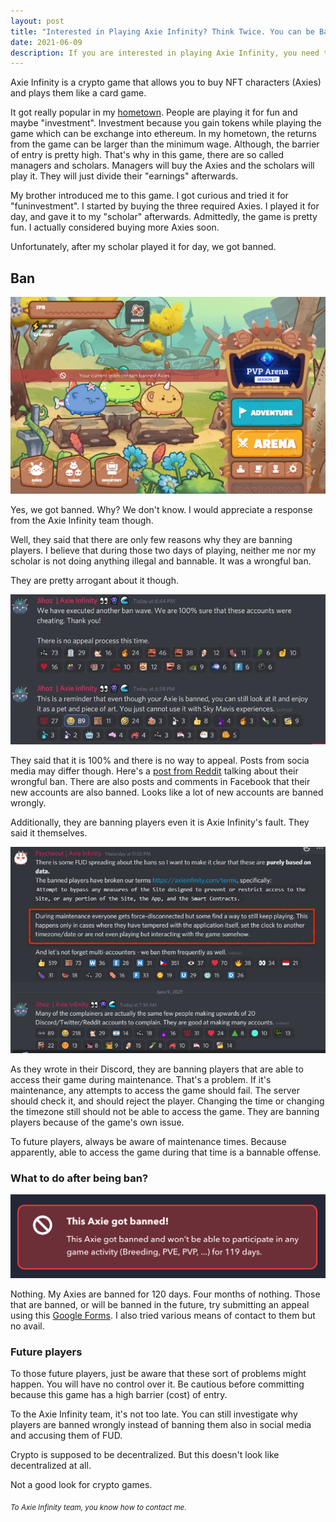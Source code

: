 ```yaml
---
layout: post
title: "Interested in Playing Axie Infinity? Think Twice. You can be Banned."
date: 2021-06-09
description: If you are interested in playing Axie Infinity, you need to be aware. They are banning players without any reasons or response.
---
```


Axie Infinity is a crypto game that allows you to buy NFT characters (Axies) and plays them like a card game.

It got really popular in my [hometown](https://www.cnbc.com/2021/05/14/people-in-philippines-earn-cryptocurrency-playing-nft-video-game-axie-infinity.html). People are playing it for fun and maybe "investment". Investment because you gain tokens while playing the game which can be exchange into ethereum. In my hometown, the returns from the game can be larger than the minimum wage. Although, the barrier of entry is pretty high. That's why in this game, there are so called managers and scholars. Managers will buy the Axies and the scholars will play it. They will just divide their "earnings" afterwards.

My brother introduced me to this game. I got curious and tried it for "funinvestment". I started by buying the three required Axies. I played it for day, and gave it to my "scholar" afterwards. Admittedly, the game is pretty fun. I actually considered buying more Axies soon.

Unfortunately, after my scholar played it for day, we got banned.

## Ban

<img src="/assets/axie-ban.jpg" class="rounded mx-auto d-block" alt="Banned Axie Infinity" width="700px">

Yes, we got banned. Why? We don't know. I would appreciate a response from the Axie Infinity team though.

Well, they said that there are only few reasons why they are banning players. I believe that during those two days of playing, neither me nor my scholar is not doing anything illegal and bannable. It was a wrongful ban.

They are pretty arrogant about it though.

<img src="/assets/axie-ban3.jpg" class="rounded mx-auto d-block" alt="Banned Axie Infinity">

They said that it is 100% and there is no way to appeal. Posts from socia media may differ though. Here's a [post from Reddit](https://www.reddit.com/r/AxieInfinity/comments/nv1j9a/got_banned_from_the_game_and_when_asked_why_how/) talking about their wrongful ban. There are also posts and comments in Facebook that their new accounts are also banned. Looks like a lot of new accounts are banned wrongly.

Additionally, they are banning players even it is Axie Infinity's fault. They said it themselves.

<img src="/assets/axie-ban2.png" class="rounded mx-auto d-block" alt="Banned Axie Infinity">

As they wrote in their Discord, they are banning players that are able to access their game during maintenance. That's a problem. If it's maintenance, any attempts to access the game should fail. The server should check it, and should reject the player. Changing the time or changing the timezone still should not be able to access the game. They are banning players because of the game's own issue.

To future players, always be aware of maintenance times. Because apparently, able to access the game during that time is a bannable offense.

### What to do after being ban?

<img src="/assets/axie-ban4.png" class="rounded mx-auto d-block" alt="Banned Axie Infinity">

Nothing. My Axies are banned for 120 days. Four months of nothing. Those that are banned, or will be banned in the future, try submitting an appeal using this [Google Forms](https://docs.google.com/forms/d/e/1FAIpQLSecPeCBQzPl8fuN5ODb0UdBgwDD9YzaJnmpnTh1dHW8VDqTXQ/viewform). I also tried various means of contact to them but no avail.

### Future players
To those future players, just be aware that these sort of problems might happen. You will have no control over it. Be cautious before committing because this game has a high barrier (cost) of entry.

To the Axie Infinity team, it's not too late. You can still investigate why players are banned wrongly instead of banning them also in social media and accusing them of FUD.

Crypto is supposed to be decentralized. But this doesn't look like decentralized at all.

Not a good look for crypto games.

<sub>*To Axie Infinity team, you know how to contact me.*</sub>